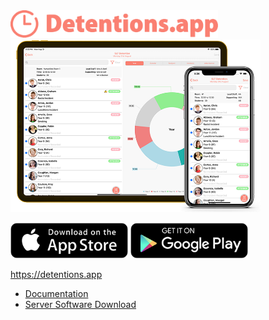 <img src="https://raw.githubusercontent.com/zizusoft/Assets/master/2020/08/11-18-00-26-title.png" title="" alt="" width="332">
<img src="https://raw.githubusercontent.com/zizusoft/Assets/master/2020/08/12-17-35-30-detapp.png" title="" alt="" width="400">

[<img src="https://raw.githubusercontent.com/zizusoft/Assets/master/2020/10/30-15-46-58-appleStore.png" title="" alt="" width="188"/>](https://apps.apple.com/us/app/detentions/id1527105871)    [<img title="" src="https://raw.githubusercontent.com/zizusoft/Assets/master/2020/10/30-15-47-25-googleStore.png" alt="" width="188"/>](https://play.google.com/store/apps/details?id=uk.co.zizusoft.detentions)


https://detentions.app


- [Documentation](https://github.com/zizusoft/Detentions/wiki)
- [Server Software Download](https://github.com/zizusoft/Detentions/releases)


